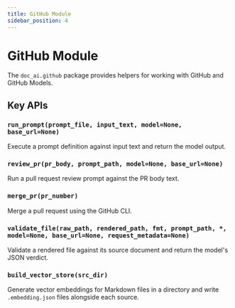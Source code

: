 ```yaml
---
title: GitHub Module
sidebar_position: 4
---
```


# GitHub Module

The `doc_ai.github` package provides helpers for working with GitHub and GitHub Models.

## Key APIs

### `run_prompt(prompt_file, input_text, model=None, base_url=None)`
Execute a prompt definition against input text and return the model output.

### `review_pr(pr_body, prompt_path, model=None, base_url=None)`
Run a pull request review prompt against the PR body text.

### `merge_pr(pr_number)`
Merge a pull request using the GitHub CLI.

### `validate_file(raw_path, rendered_path, fmt, prompt_path, *, model=None, base_url=None, request_metadata=None)`
Validate a rendered file against its source document and return the model's JSON verdict.

### `build_vector_store(src_dir)`
Generate vector embeddings for Markdown files in a directory and write `.embedding.json` files alongside each source.
